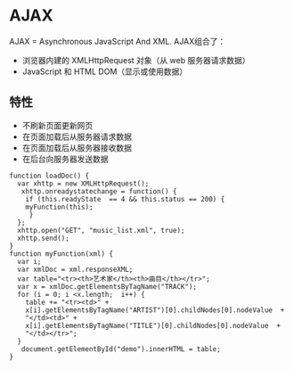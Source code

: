 # AJAX
AJAX = Asynchronous JavaScript And XML.
AJAX组合了：
* 浏览器内建的 XMLHttpRequest 对象（从 web 服务器请求数据）
* JavaScript 和 HTML DOM（显示或使用数据）
## 特性
* 不刷新页面更新网页
* 在页面加载后从服务器请求数据
* 在页面加载后从服务器接收数据
* 在后台向服务器发送数据
```
function loadDoc() {
  var xhttp = new XMLHttpRequest();
   xhttp.onreadystatechange = function() {
    if (this.readyState  == 4 && this.status == 200) {
    myFunction(this);
     }
  };
  xhttp.open("GET", "music_list.xml", true);
  xhttp.send();
}
function myFunction(xml) {
  var i;
  var xmlDoc = xml.responseXML;
  var table="<tr><th>艺术家</th><th>曲目</th></tr>";
  var x = xmlDoc.getElementsByTagName("TRACK");
  for (i = 0; i <x.length;  i++) { 
    table += "<tr><td>" +
    x[i].getElementsByTagName("ARTIST")[0].childNodes[0].nodeValue  +
    "</td><td>" +
    x[i].getElementsByTagName("TITLE")[0].childNodes[0].nodeValue  +
    "</td></tr>";
  }
   document.getElementById("demo").innerHTML = table;
} 
```